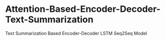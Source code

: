 # Attention-Based-Encoder-Decoder-Text-Summarization
Text Summarization Based Encoder-Decoder LSTM Seq2Seq Model
